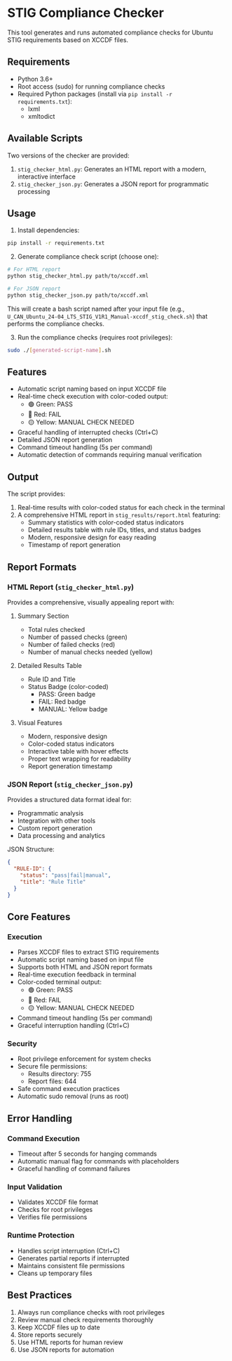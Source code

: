 # STIG Compliance Checker

This tool generates and runs automated compliance checks for Ubuntu STIG requirements based on XCCDF files.

## Requirements

- Python 3.6+
- Root access (sudo) for running compliance checks
- Required Python packages (install via `pip install -r requirements.txt`):
  - lxml
  - xmltodict

## Available Scripts

Two versions of the checker are provided:

1. `stig_checker_html.py`: Generates an HTML report with a modern, interactive interface
2. `stig_checker_json.py`: Generates a JSON report for programmatic processing

## Usage

1. Install dependencies:
```bash
pip install -r requirements.txt
```

2. Generate compliance check script (choose one):
```bash
# For HTML report
python stig_checker_html.py path/to/xccdf.xml

# For JSON report
python stig_checker_json.py path/to/xccdf.xml
```

This will create a bash script named after your input file (e.g., `U_CAN_Ubuntu_24-04_LTS_STIG_V1R1_Manual-xccdf_stig_check.sh`) that performs the compliance checks.

3. Run the compliance checks (requires root privileges):
```bash
sudo ./[generated-script-name].sh
```

## Features

- Automatic script naming based on input XCCDF file
- Real-time check execution with color-coded output:
  - 🟢 Green: PASS
  - 🔴 Red: FAIL
  - 🟡 Yellow: MANUAL CHECK NEEDED
- Graceful handling of interrupted checks (Ctrl+C)
- Detailed JSON report generation
- Command timeout handling (5s per command)
- Automatic detection of commands requiring manual verification

## Output

The script provides:
1. Real-time results with color-coded status for each check in the terminal
2. A comprehensive HTML report in `stig_results/report.html` featuring:
   - Summary statistics with color-coded status indicators
   - Detailed results table with rule IDs, titles, and status badges
   - Modern, responsive design for easy reading
   - Timestamp of report generation

## Report Formats

### HTML Report (`stig_checker_html.py`)

Provides a comprehensive, visually appealing report with:

1. Summary Section
   - Total rules checked
   - Number of passed checks (green)
   - Number of failed checks (red)
   - Number of manual checks needed (yellow)

2. Detailed Results Table
   - Rule ID and Title
   - Status Badge (color-coded)
     - PASS: Green badge
     - FAIL: Red badge
     - MANUAL: Yellow badge

3. Visual Features
   - Modern, responsive design
   - Color-coded status indicators
   - Interactive table with hover effects
   - Proper text wrapping for readability
   - Report generation timestamp

### JSON Report (`stig_checker_json.py`)

Provides a structured data format ideal for:
- Programmatic analysis
- Integration with other tools
- Custom report generation
- Data processing and analytics

JSON Structure:
```json
{
  "RULE-ID": {
    "status": "pass|fail|manual",
    "title": "Rule Title"
  }
}
```

## Core Features

### Execution
- Parses XCCDF files to extract STIG requirements
- Automatic script naming based on input file
- Supports both HTML and JSON report formats
- Real-time execution feedback in terminal
- Color-coded terminal output:
  - 🟢 Green: PASS
  - 🔴 Red: FAIL
  - 🟡 Yellow: MANUAL CHECK NEEDED
- Command timeout handling (5s per command)
- Graceful interruption handling (Ctrl+C)

### Security
- Root privilege enforcement for system checks
- Secure file permissions:
  - Results directory: 755
  - Report files: 644
- Safe command execution practices
- Automatic sudo removal (runs as root)

## Error Handling

### Command Execution
- Timeout after 5 seconds for hanging commands
- Automatic manual flag for commands with placeholders
- Graceful handling of command failures

### Input Validation
- Validates XCCDF file format
- Checks for root privileges
- Verifies file permissions

### Runtime Protection
- Handles script interruption (Ctrl+C)
- Generates partial reports if interrupted
- Maintains consistent file permissions
- Cleans up temporary files

## Best Practices

1. Always run compliance checks with root privileges
2. Review manual check requirements thoroughly
3. Keep XCCDF files up to date
4. Store reports securely
5. Use HTML reports for human review
6. Use JSON reports for automation

